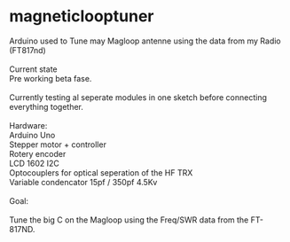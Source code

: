 # magneticlooptuner<br/>
Arduino used to Tune may Magloop antenne using the data from my Radio (FT817nd)<br/>
<br/>
Current state<br/>
Pre working beta fase.<br/>
<br/>
Currently testing al seperate modules in one sketch before connecting everything together.<br/>
<br/>
Hardware:
<br/>
Arduino Uno<br/>
Stepper motor + controller<br/>
Rotery encoder<br/>
LCD 1602 I2C<br/>
Optocouplers for optical seperation of the HF TRX<br/>
Variable condencator 15pf / 350pf 4.5Kv<br/>
<br/>
Goal:<br/>
<br/>
Tune the big C on the Magloop using the Freq/SWR data from the FT-817ND.<br/>
<br/>
